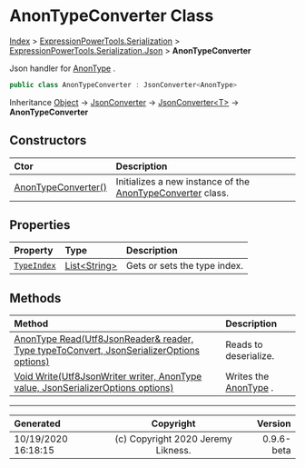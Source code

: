 ﻿# AnonTypeConverter Class

[Index](../index.md) > [ExpressionPowerTools.Serialization](ExpressionPowerTools.Serialization.a.md) > [ExpressionPowerTools.Serialization.Json](ExpressionPowerTools.Serialization.Json.n.md) > **AnonTypeConverter**

Json handler for [AnonType](ExpressionPowerTools.Serialization.Serializers.AnonType.cs.md) .

```csharp
public class AnonTypeConverter : JsonConverter<AnonType>
```

Inheritance [Object](https://docs.microsoft.com/dotnet/api/system.object) → [JsonConverter](https://docs.microsoft.com/dotnet/api/system.text.json.serialization.jsonconverter) → [JsonConverter&lt;T>](https://docs.microsoft.com/dotnet/api/system.text.json.serialization.jsonconverter-1) → **AnonTypeConverter**

## Constructors

| Ctor | Description |
| :-- | :-- |
| [AnonTypeConverter()](ExpressionPowerTools.Serialization.Json.AnonTypeConverter.ctor.md#anontypeconverter) | Initializes a new instance of the [AnonTypeConverter](ExpressionPowerTools.Serialization.Json.AnonTypeConverter.cs.md) class. |
## Properties

| Property | Type | Description |
| :-- | :-- | :-- |
| [`TypeIndex`](ExpressionPowerTools.Serialization.Json.AnonTypeConverter.TypeIndex.prop.md) | [List&lt;String>](https://docs.microsoft.com/dotnet/api/system.collections.generic.list-1) | Gets or sets the type index. |

## Methods

| Method | Description |
| :-- | :-- |
| [AnonType Read(Utf8JsonReader& reader, Type typeToConvert, JsonSerializerOptions options)](ExpressionPowerTools.Serialization.Json.AnonTypeConverter.Read.m.md) | Reads to deserialize. |
| [Void Write(Utf8JsonWriter writer, AnonType value, JsonSerializerOptions options)](ExpressionPowerTools.Serialization.Json.AnonTypeConverter.Write.m.md) | Writes the [AnonType](ExpressionPowerTools.Serialization.Serializers.AnonType.cs.md) . |

---

| Generated | Copyright | Version |
| :-- | :-: | --: |
| 10/19/2020 16:18:15 | (c) Copyright 2020 Jeremy Likness. | 0.9.6-beta |
